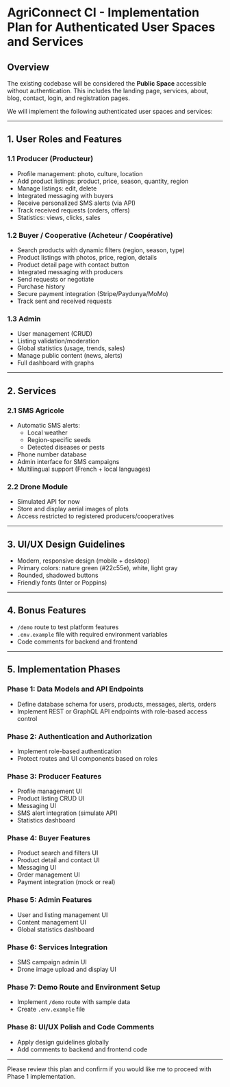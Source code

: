 # AgriConnect CI - Implementation Plan for Authenticated User Spaces and Services

## Overview
The existing codebase will be considered the **Public Space** accessible without authentication. This includes the landing page, services, about, blog, contact, login, and registration pages.

We will implement the following authenticated user spaces and services:

---

## 1. User Roles and Features

### 1.1 Producer (Producteur)
- Profile management: photo, culture, location
- Add product listings: product, price, season, quantity, region
- Manage listings: edit, delete
- Integrated messaging with buyers
- Receive personalized SMS alerts (via API)
- Track received requests (orders, offers)
- Statistics: views, clicks, sales

### 1.2 Buyer / Cooperative (Acheteur / Coopérative)
- Search products with dynamic filters (region, season, type)
- Product listings with photos, price, region, details
- Product detail page with contact button
- Integrated messaging with producers
- Send requests or negotiate
- Purchase history
- Secure payment integration (Stripe/Paydunya/MoMo)
- Track sent and received requests

### 1.3 Admin
- User management (CRUD)
- Listing validation/moderation
- Global statistics (usage, trends, sales)
- Manage public content (news, alerts)
- Full dashboard with graphs

---

## 2. Services

### 2.1 SMS Agricole
- Automatic SMS alerts:
  - Local weather
  - Region-specific seeds
  - Detected diseases or pests
- Phone number database
- Admin interface for SMS campaigns
- Multilingual support (French + local languages)

### 2.2 Drone Module
- Simulated API for now
- Store and display aerial images of plots
- Access restricted to registered producers/cooperatives

---

## 3. UI/UX Design Guidelines
- Modern, responsive design (mobile + desktop)
- Primary colors: nature green (#22c55e), white, light gray
- Rounded, shadowed buttons
- Friendly fonts (Inter or Poppins)

---

## 4. Bonus Features
- `/demo` route to test platform features
- `.env.example` file with required environment variables
- Code comments for backend and frontend

---

## 5. Implementation Phases

### Phase 1: Data Models and API Endpoints
- Define database schema for users, products, messages, alerts, orders
- Implement REST or GraphQL API endpoints with role-based access control

### Phase 2: Authentication and Authorization
- Implement role-based authentication
- Protect routes and UI components based on roles

### Phase 3: Producer Features
- Profile management UI
- Product listing CRUD UI
- Messaging UI
- SMS alert integration (simulate API)
- Statistics dashboard

### Phase 4: Buyer Features
- Product search and filters UI
- Product detail and contact UI
- Messaging UI
- Order management UI
- Payment integration (mock or real)

### Phase 5: Admin Features
- User and listing management UI
- Content management UI
- Global statistics dashboard

### Phase 6: Services Integration
- SMS campaign admin UI
- Drone image upload and display UI

### Phase 7: Demo Route and Environment Setup
- Implement `/demo` route with sample data
- Create `.env.example` file

### Phase 8: UI/UX Polish and Code Comments
- Apply design guidelines globally
- Add comments to backend and frontend code

---

Please review this plan and confirm if you would like me to proceed with Phase 1 implementation.
